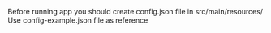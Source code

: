 Before running app you should create config.json file in src/main/resources/
Use config-example.json file as reference
